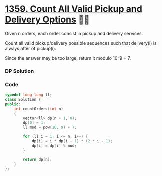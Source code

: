 # [1359. Count All Valid Pickup and Delivery Options](https://leetcode.com/problems/count-all-valid-pickup-and-delivery-options/) 🌟🌟

Given n orders, each order consist in pickup and delivery services.

Count all valid pickup/delivery possible sequences such that delivery(i) is always after of pickup(i).

Since the answer may be too large, return it modulo 10^9 + 7.

### DP Solution

### Code

```cpp
typedef long long ll;
class Solution {
public:
    int countOrders(int n)
    {
        vector<ll> dp(n + 1, 0);
        dp[0] = 1;
        ll mod = pow(10, 9) + 7;

        for (ll i = 1; i <= n; i++) {
            dp[i] = i * dp[i - 1] * (2 * i - 1);
            dp[i] = dp[i] % mod;
        }

        return dp[n];
    }
};
```
